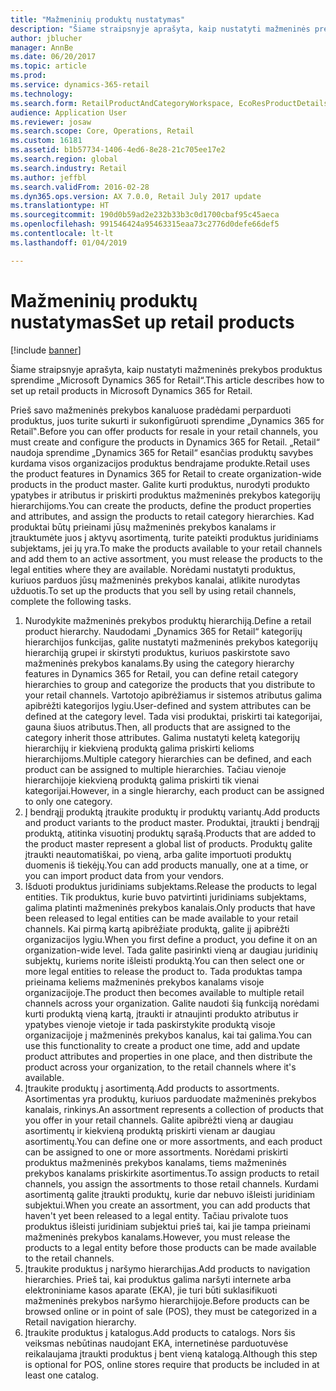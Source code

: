 ```yaml
---
title: "Mažmeninių produktų nustatymas"
description: "Šiame straipsnyje aprašyta, kaip nustatyti mažmeninės prekybos produktus sprendime „Microsoft Dynamics 365 for Retail“."
author: jblucher
manager: AnnBe
ms.date: 06/20/2017
ms.topic: article
ms.prod: 
ms.service: dynamics-365-retail
ms.technology: 
ms.search.form: RetailProductAndCategoryWorkspace, EcoResProductDetails
audience: Application User
ms.reviewer: josaw
ms.search.scope: Core, Operations, Retail
ms.custom: 16181
ms.assetid: b1b57734-1406-4ed6-8e28-21c705ee17e2
ms.search.region: global
ms.search.industry: Retail
ms.author: jeffbl
ms.search.validFrom: 2016-02-28
ms.dyn365.ops.version: AX 7.0.0, Retail July 2017 update
ms.translationtype: HT
ms.sourcegitcommit: 190d0b59ad2e232b33b3c0d1700cbaf95c45aeca
ms.openlocfilehash: 991546424a95463315eaa73c2776d0defe66def5
ms.contentlocale: lt-lt
ms.lasthandoff: 01/04/2019

---
```


# <a name="set-up-retail-products"></a><span data-ttu-id="0b701-103">Mažmeninių produktų nustatymas</span><span class="sxs-lookup"><span data-stu-id="0b701-103">Set up retail products</span></span>

[!include [banner](includes/banner.md)]

<span data-ttu-id="0b701-104">Šiame straipsnyje aprašyta, kaip nustatyti mažmeninės prekybos produktus sprendime „Microsoft Dynamics 365 for Retail“.</span><span class="sxs-lookup"><span data-stu-id="0b701-104">This article describes how to set up retail products in Microsoft Dynamics 365 for Retail.</span></span>

<span data-ttu-id="0b701-105">Prieš savo mažmeninės prekybos kanaluose pradėdami perparduoti produktus, juos turite sukurti ir sukonfigūruoti sprendime „Dynamics 365 for Retail‟.</span><span class="sxs-lookup"><span data-stu-id="0b701-105">Before you can offer products for resale in your retail channels, you must create and configure the products in Dynamics 365 for Retail.</span></span> <span data-ttu-id="0b701-106">„Retail“ naudoja sprendime „Dynamics 365 for Retail“ esančias produktų savybes kurdama visos organizacijos produktus bendrajame produkte.</span><span class="sxs-lookup"><span data-stu-id="0b701-106">Retail uses the product features in Dynamics 365 for Retail to create organization-wide products in the product master.</span></span> <span data-ttu-id="0b701-107">Galite kurti produktus, nurodyti produkto ypatybes ir atributus ir priskirti produktus mažmeninės prekybos kategorijų hierarchijoms.</span><span class="sxs-lookup"><span data-stu-id="0b701-107">You can create the products, define the product properties and attributes, and assign the products to retail category hierarchies.</span></span> <span data-ttu-id="0b701-108">Kad produktai būtų prieinami jūsų mažmeninės prekybos kanalams ir įtrauktumėte juos į aktyvų asortimentą, turite pateikti produktus juridiniams subjektams, jei jų yra.</span><span class="sxs-lookup"><span data-stu-id="0b701-108">To make the products available to your retail channels and add them to an active assortment, you must release the products to the legal entities where they are available.</span></span> <span data-ttu-id="0b701-109">Norėdami nustatyti produktus, kuriuos parduos jūsų mažmeninės prekybos kanalai, atlikite nurodytas užduotis.</span><span class="sxs-lookup"><span data-stu-id="0b701-109">To set up the products that you sell by using retail channels, complete the following tasks.</span></span>

1. <span data-ttu-id="0b701-110">Nurodykite mažmeninės prekybos produktų hierarchiją.</span><span class="sxs-lookup"><span data-stu-id="0b701-110">Define a retail product hierarchy.</span></span> <span data-ttu-id="0b701-111">Naudodami „Dynamics 365 for Retail“ kategorijų hierarchijos funkcijas, galite nustatyti mažmeninės prekybos kategorijų hierarchiją grupei ir skirstyti produktus, kuriuos paskirstote savo mažmeninės prekybos kanalams.</span><span class="sxs-lookup"><span data-stu-id="0b701-111">By using the category hierarchy features in Dynamics 365 for Retail, you can define retail category hierarchies to group and categorize the products that you distribute to your retail channels.</span></span> <span data-ttu-id="0b701-112">Vartotojo apibrėžiamus ir sistemos atributus galima apibrėžti kategorijos lygiu.</span><span class="sxs-lookup"><span data-stu-id="0b701-112">User-defined and system attributes can be defined at the category level.</span></span> <span data-ttu-id="0b701-113">Tada visi produktai, priskirti tai kategorijai, gauna šiuos atributus.</span><span class="sxs-lookup"><span data-stu-id="0b701-113">Then, all products that are assigned to the category inherit those attributes.</span></span> <span data-ttu-id="0b701-114">Galima nustatyti keletą kategorijų hierarchijų ir kiekvieną produktą galima priskirti kelioms hierarchijoms.</span><span class="sxs-lookup"><span data-stu-id="0b701-114">Multiple category hierarchies can be defined, and each product can be assigned to multiple hierarchies.</span></span> <span data-ttu-id="0b701-115">Tačiau vienoje hierarchijoje kiekvieną produktą galima priskirti tik vienai kategorijai.</span><span class="sxs-lookup"><span data-stu-id="0b701-115">However, in a single hierarchy, each product can be assigned to only one category.</span></span>
2. <span data-ttu-id="0b701-116">Į bendrąjį produktą įtraukite produktų ir produktų variantų.</span><span class="sxs-lookup"><span data-stu-id="0b701-116">Add products and product variants to the product master.</span></span> <span data-ttu-id="0b701-117">Produktai, įtraukti į bendrąjį produktą, atitinka visuotinį produktų sąrašą.</span><span class="sxs-lookup"><span data-stu-id="0b701-117">Products that are added to the product master represent a global list of products.</span></span> <span data-ttu-id="0b701-118">Produktų galite įtraukti neautomatiškai, po vieną, arba galite importuoti produktų duomenis iš tiekėjų.</span><span class="sxs-lookup"><span data-stu-id="0b701-118">You can add products manually, one at a time, or you can import product data from your vendors.</span></span>
3. <span data-ttu-id="0b701-119">Išduoti produktus juridiniams subjektams.</span><span class="sxs-lookup"><span data-stu-id="0b701-119">Release the products to legal entities.</span></span> <span data-ttu-id="0b701-120">Tik produktus, kurie buvo patvirtinti juridiniams subjektams, galima platinti mažmeninės prekybos kanalais.</span><span class="sxs-lookup"><span data-stu-id="0b701-120">Only products that have been released to legal entities can be made available to your retail channels.</span></span> <span data-ttu-id="0b701-121">Kai pirmą kartą apibrėžiate produktą, galite jį apibrėžti organizacijos lygiu.</span><span class="sxs-lookup"><span data-stu-id="0b701-121">When you first define a product, you define it on an organization-wide level.</span></span> <span data-ttu-id="0b701-122">Tada galite pasirinkti vieną ar daugiau juridinių subjektų, kuriems norite išleisti produktą.</span><span class="sxs-lookup"><span data-stu-id="0b701-122">You can then select one or more legal entities to release the product to.</span></span> <span data-ttu-id="0b701-123">Tada produktas tampa prieinama keliems mažmeninės prekybos kanalams visoje organizacijoje.</span><span class="sxs-lookup"><span data-stu-id="0b701-123">The product then becomes available to multiple retail channels across your organization.</span></span> <span data-ttu-id="0b701-124">Galite naudoti šią funkciją norėdami kurti produktą vieną kartą, įtraukti ir atnaujinti produkto atributus ir ypatybes vienoje vietoje ir tada paskirstykite produktą visoje organizacijoje į mažmeninės prekybos kanalus, kai tai galima.</span><span class="sxs-lookup"><span data-stu-id="0b701-124">You can use this functionality to create a product one time, add and update product attributes and properties in one place, and then distribute the product across your organization, to the retail channels where it's available.</span></span>
4. <span data-ttu-id="0b701-125">Įtraukite produktų į asortimentą.</span><span class="sxs-lookup"><span data-stu-id="0b701-125">Add products to assortments.</span></span> <span data-ttu-id="0b701-126">Asortimentas yra produktų, kuriuos parduodate mažmeninės prekybos kanalais, rinkinys.</span><span class="sxs-lookup"><span data-stu-id="0b701-126">An assortment represents a collection of products that you offer in your retail channels.</span></span> <span data-ttu-id="0b701-127">Galite apibrėžti vieną ar daugiau asortimentų ir kiekvieną produktą priskirti vienam ar daugiau asortimentų.</span><span class="sxs-lookup"><span data-stu-id="0b701-127">You can define one or more assortments, and each product can be assigned to one or more assortments.</span></span> <span data-ttu-id="0b701-128">Norėdami priskirti produktus mažmeninės prekybos kanalams, tiems mažmeninės prekybos kanalams priskirkite asortimentus.</span><span class="sxs-lookup"><span data-stu-id="0b701-128">To assign products to retail channels, you assign the assortments to those retail channels.</span></span> <span data-ttu-id="0b701-129">Kurdami asortimentą galite įtraukti produktų, kurie dar nebuvo išleisti juridiniam subjektui.</span><span class="sxs-lookup"><span data-stu-id="0b701-129">When you create an assortment, you can add products that haven't yet been released to a legal entity.</span></span> <span data-ttu-id="0b701-130">Tačiau privalote tuos produktus išleisti juridiniam subjektui prieš tai, kai jie tampa prieinami mažmeninės prekybos kanalams.</span><span class="sxs-lookup"><span data-stu-id="0b701-130">However, you must release the products to a legal entity before those products can be made available to the retail channels.</span></span>
5. <span data-ttu-id="0b701-131">Įtraukite produktus į naršymo hierarchijas.</span><span class="sxs-lookup"><span data-stu-id="0b701-131">Add products to navigation hierarchies.</span></span> <span data-ttu-id="0b701-132">Prieš tai, kai produktus galima naršyti internete arba elektroniniame kasos aparate (EKA), jie turi būti suklasifikuoti mažmeninės prekybos naršymo hierarchijoje.</span><span class="sxs-lookup"><span data-stu-id="0b701-132">Before products can be browsed online or in point of sale (POS), they must be categorized in a Retail navigation hierarchy.</span></span>
6. <span data-ttu-id="0b701-133">Įtraukite produktus į katalogus.</span><span class="sxs-lookup"><span data-stu-id="0b701-133">Add products to catalogs.</span></span> <span data-ttu-id="0b701-134">Nors šis veiksmas nebūtinas naudojant EKA, internetinėse parduotuvėse reikalaujama įtraukti produktus į bent vieną katalogą.</span><span class="sxs-lookup"><span data-stu-id="0b701-134">Although this step is optional for POS, online stores require that products be included in at least one catalog.</span></span>

